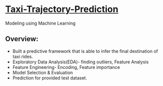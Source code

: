 # [Taxi-Trajectory-Prediction](https://github.com/syedsabeel88/Sabeel_Portfolio)
Modeling using Machine Learning 
## Overview:
* Built a predictive framework that is able to infer the final destination of taxi rides.
* Exploratory Data Analysis(EDA)- finding outliers, Feature Analysis
* Feature Engineering- Encoding, Feature importance
* Model Selection & Evaluation
* Prediction for provided test dataset.
